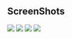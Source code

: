 ## ScreenShots
<img src = "https://raw.githubusercontent.com/TanmayDaga/AndroidCourseZainFarhan/main/Photos%20for%20different%20Apps/Sunshine/Screenshot%202022-01-01%20at%2010.54.51%20AM.png"/>
<img src="https://raw.githubusercontent.com/TanmayDaga/AndroidCourseZainFarhan/main/Photos%20for%20different%20Apps/Sunshine/Screenshot%202022-01-01%20at%2010.55.02%20AM.png"/>
<img src="https://raw.githubusercontent.com/TanmayDaga/AndroidCourseZainFarhan/main/Photos%20for%20different%20Apps/Sunshine/Screenshot%202022-01-01%20at%2010.55.16%20AM.png"/>
<img src="https://raw.githubusercontent.com/TanmayDaga/AndroidCourseZainFarhan/main/Photos%20for%20different%20Apps/Sunshine/Screenshot%202022-01-01%20at%2010.55.39%20AM.png"/>
